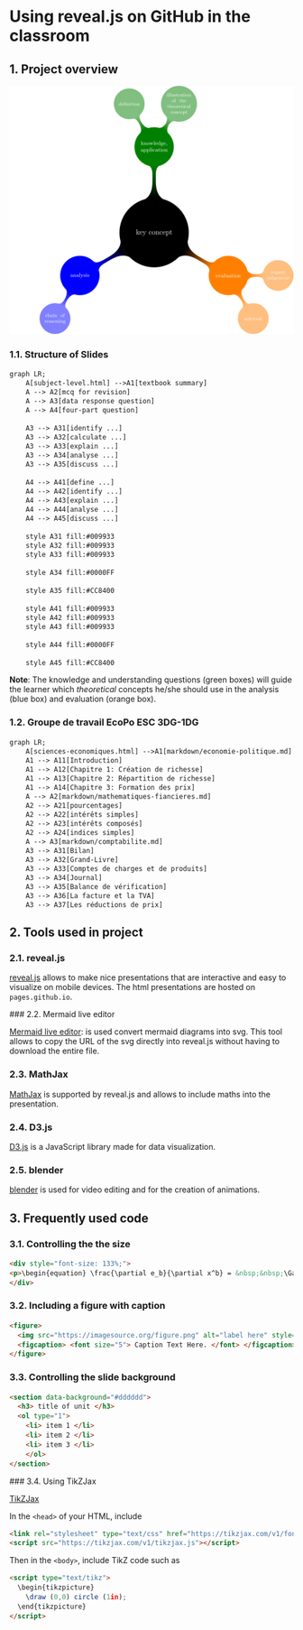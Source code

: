 # Using reveal.js on GitHub in the classroom

## 1. Project overview

![structured writing](docs/media/svg/Structured_Writing_0.svg)

### 1.1. Structure of Slides

```mermaid
graph LR;
    A[subject-level.html] -->A1[textbook summary]
    A --> A2[mcq for revision]
    A --> A3[data response question]
    A --> A4[four-part question]

    A3 --> A31[identify ...]
    A3 --> A32[calculate ...]
    A3 --> A33[explain ...]
    A3 --> A34[analyse ...]
    A3 --> A35[discuss ...]

    A4 --> A41[define ...]
    A4 --> A42[identify ...]
    A4 --> A43[explain ...]
    A4 --> A44[analyse ...]
    A4 --> A45[discuss ...]

    style A31 fill:#009933
    style A32 fill:#009933
    style A33 fill:#009933

    style A34 fill:#0000FF

    style A35 fill:#CC8400

    style A41 fill:#009933
    style A42 fill:#009933
    style A43 fill:#009933    

    style A44 fill:#0000FF

    style A45 fill:#CC8400    
```

**Note**: The knowledge and understanding questions (green boxes) will guide the learner which *theoretical* concepts he/she should use in the analysis (blue box) and evaluation (orange box). 


### 1.2. Groupe de travail EcoPo ESC 3DG-1DG

```mermaid
graph LR;
    A[sciences-economiques.html] -->A1[markdown/economie-politique.md]
    A1 --> A11[Introduction]
    A1 --> A12[Chapitre 1: Création de richesse]
    A1 --> A13[Chapitre 2: Répartition de richesse]
    A1 --> A14[Chapitre 3: Formation des prix]
    A --> A2[markdown/mathematiques-fiancieres.md]
    A2 --> A21[pourcentages]
    A2 --> A22[intérêts simples]
    A2 --> A23[intérêts composés]
    A2 --> A24[indices simples]
    A --> A3[markdown/comptabilite.md]
    A3 --> A31[Bilan]
    A3 --> A32[Grand-Livre]
    A3 --> A33[Comptes de charges et de produits]
    A3 --> A34[Journal]
    A3 --> A35[Balance de vérification]
    A3 --> A36[La facture et la TVA]
    A3 --> A37[Les réductions de prix]
```

## 2. Tools used in project

### 2.1. reveal.js

[reveal.js](https://revealjs.com/) allows to make nice presentations that are interactive and easy to visualize on mobile devices. The html presentations are hosted on `pages.github.io`.

### 2.2. Mermaid live editor

[Mermaid live editor](https://mermaid.live/edit): is used convert mermaid diagrams into svg. This tool allows to copy the URL of the svg directly into reveal.js without having to download the entire file.

### 2.3. MathJax

[MathJax](https://www.mathjax.org/) is supported by reveal.js and allows to include maths into the presentation.

### 2.4. D3.js

[D3.js](https://d3js.org/) is a JavaScript library made for data visualization.

### 2.5. blender

[blender](https://www.blender.org/) is used for video editing and for the creation of animations.

## 3. Frequently used code

### 3.1. Controlling the the size

```html
<div style="font-size: 133%;">
<p>\begin{equation} \frac{\partial e_b}{\partial x^b} = &nbsp;&nbsp;\Gamma_{ab}^k &nbsp;e_k &nbsp; \end{equation}</p>
</div>
```

### 3.2. Including a figure with caption

```html
<figure>
  <img src="https://imagesource.org/figure.png" alt="label here" style="width:60%">
  <figcaption> <font size="5"> Caption Text Here. </font> </figcaption>
</figure>
```

### 3.3. Controlling the slide background

```html
<section data-background="#dddddd">
  <h3> title of unit </h3>
  <ol type="1">
    <li> item 1 </li>
    <li> item 2 </li>
    <li> item 3 </li>	
    </ol>
</section>
```

### 3.4. Using TikZJax

[TikZJax](https://tikzjax.com/)

In the `<head>` of your HTML, include

```html
<link rel="stylesheet" type="text/css" href="https://tikzjax.com/v1/fonts.css">
<script src="https://tikzjax.com/v1/tikzjax.js"></script>
```

Then in the `<body>`, include TikZ code such as

```html
<script type="text/tikz">
  \begin{tikzpicture}
    \draw (0,0) circle (1in);
  \end{tikzpicture}
</script>
````



